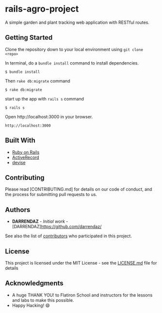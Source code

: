 # rails-agro-project

A simple garden and plant tracking web application with RESTful routes.

## Getting Started

Clone the repository down to your local environment using `git clone <repo>`

In terminal, do a `bundle install` command to install dependencies.

```
$ bundle install
```

Then `rake db:migrate` command

```
$ rake db:migrate
```

start up the app with `rails s` command

```
$ rails s
```

Open http://localhost:3000 in your browser.

```
http://localhost:3000
```

## Built With

- [Ruby on Rails](https://guides.rubyonrails.org/)
- [ActiveRecord](https://guides.rubyonrails.org/active_record_basics.html)
- [devise](https://github.com/plataformatec/devise)

## Contributing

Please read [CONTRIBUTING.md] for details on our code of conduct, and the process for submitting pull requests to us.

## Authors

- **DARRENDAZ** - _Initial work_ - [DARRENDAZ]https://github.com/darrendaz/

See also the list of [contributors](https://github.com/your/project/contributors) who participated in this project.

## License

This project is licensed under the MIT License - see the [LICENSE.md](LICENSE.md) file for details

## Acknowledgments

- A huge THANK YOU! to Flatiron School and instructors for the lessons and labs to make this possible.
- Happy Hacking! 😄
